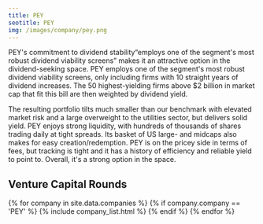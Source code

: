 ```yaml
---
title: PEY 
seotitle: PEY
img: /images/company/pey.png
---
```


PEY's commitment to dividend stability“employs one of the segment's most robust dividend viability screens” makes it an attractive option in the dividend-seeking space. PEY employs one of the segment's most robust dividend viability screens, only including firms with 10 straight years of dividend increases. The 50 highest-yielding firms above $2 billion in market cap that fit this bill are then weighted by dividend yield. 

The resulting portfolio tilts much smaller than our benchmark with elevated market risk and a large overweight to the utilities sector, but delivers solid yield. PEY enjoys strong liquidity, with hundreds of thousands of shares trading daily at tight spreads. Its basket of US large- and midcaps also makes for easy creation/redemption. PEY is on the pricey side in terms of fees, but tracking is tight and it has a history of efficiency and reliable yield to point to. Overall, it's a strong option in the space.

## Venture Capital Rounds

{% for company in site.data.companies %}
{% if company.company == 'PEY' %}
{% include company_list.html %}
{% endif %}
{% endfor %}
